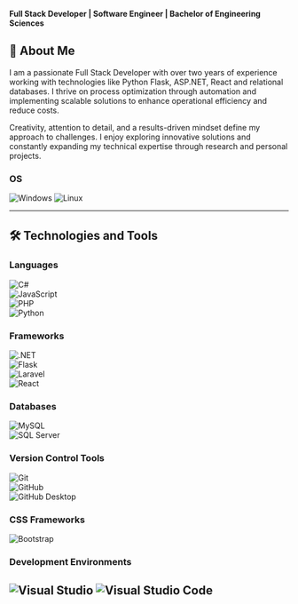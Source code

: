 **Full Stack Developer | Software Engineer | Bachelor of Engineering Sciences**  

## 🌟 About Me  
I am a passionate Full Stack Developer with over two years of experience working with technologies like Python Flask, ASP.NET, React and relational databases. I thrive on process optimization through automation and implementing scalable solutions to enhance operational efficiency and reduce costs.  

Creativity, attention to detail, and a results-driven mindset define my approach to challenges. I enjoy exploring innovative solutions and constantly expanding my technical expertise through research and personal projects.  

### OS
![Windows](https://img.shields.io/badge/Windows-0078D6?style=flat&logo=windows&logoColor=white)
![Linux](https://img.shields.io/badge/Linux-FCC624?style=flat&logo=linux&logoColor=black)

---

## 🛠️ Technologies and Tools  

### Languages  
![C#](https://img.shields.io/badge/C%23-239120?style=flat&logo=csharp&logoColor=white)  
![JavaScript](https://img.shields.io/badge/JavaScript-F7DF1E?style=flat&logo=javascript&logoColor=black)  
![PHP](https://img.shields.io/badge/PHP-777BB4?style=flat&logo=php&logoColor=white)  
![Python](https://img.shields.io/badge/Python-3776AB?style=flat&logo=python&logoColor=white)  

### Frameworks  
![.NET](https://img.shields.io/badge/.NET-512BD4?style=flat&logo=dotnet&logoColor=white)  
![Flask](https://img.shields.io/badge/Flask-000000?style=flat&logo=flask&logoColor=white)  
![Laravel](https://img.shields.io/badge/Laravel-FF2D20?style=flat&logo=laravel&logoColor=white)  
![React](https://img.shields.io/badge/React-61DAFB?style=flat&logo=react&logoColor=black)  

### Databases  
![MySQL](https://img.shields.io/badge/MySQL-4479A1?style=flat&logo=mysql&logoColor=white)  
![SQL Server](https://img.shields.io/badge/SQL%20Server-CC2927?style=flat&logo=microsoft%20sql%20server&logoColor=white)  

### Version Control Tools  
![Git](https://img.shields.io/badge/Git-F05032?style=flat&logo=git&logoColor=white)  
![GitHub](https://img.shields.io/badge/GitHub-181717?style=flat&logo=github&logoColor=white)  
![GitHub Desktop](https://img.shields.io/badge/GitHub_Desktop-181717?style=flat&logo=github&logoColor=white)  

### CSS Frameworks  
![Bootstrap](https://img.shields.io/badge/Bootstrap-7952B3?style=flat&logo=bootstrap&logoColor=white)  

### Development Environments  
![Visual Studio](https://img.shields.io/badge/Visual_Studio-5C2D91?style=flat&logo=visual-studio&logoColor=white)
![Visual Studio Code](https://img.shields.io/badge/Visual_Studio_Code-007ACC?style=flat&logo=visual-studio-code&logoColor=white)
---
